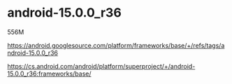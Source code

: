 # android-15.0.0_r36

556M

https://android.googlesource.com/platform/frameworks/base/+/refs/tags/android-15.0.0_r36

https://cs.android.com/android/platform/superproject/+/android-15.0.0_r36:frameworks/base/

